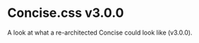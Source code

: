 Concise.css v3.0.0
=============

A look at what a re-architected Concise could look like (v3.0.0).
